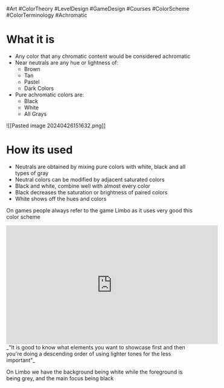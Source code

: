  #Art #ColorTheory #LevelDesign #GameDesign #Courses #ColorScheme #ColorTerminology #Achromatic 

# What it is
- Any color that any chromatic content would be considered achromatic
- Near neutrals are any hue or lightness of:
	- Brown
	- Tan
	- Pastel
	- Dark Colors
- Pure achromatic colors are:
	- Black
	- White
	- All Grays

![[Pasted image 20240426151632.png]]

# How its used
- Neutrals are obtained by mixing pure colors with white, black and all types of gray
- Neutral colors can be modified by adjacent saturated colors
- Black and white, combine well with almost every color
- Black decreases the saturation or brightness of paired colors
- White shows off the hues and colors

On games people always refer to the game Limbo as it uses very good this color scheme
<iframe width="560" height="315" src="https://www.youtube.com/embed/Y4HSyVXKYz8?si=CIB1rF4pQmLmFXR_" title="YouTube video player" frameborder="0" allow="accelerometer; autoplay; clipboard-write; encrypted-media; gyroscope; picture-in-picture; web-share" referrerpolicy="strict-origin-when-cross-origin" allowfullscreen></iframe>
_"It is good to know what elements you want to showcase first and then you're doing a descending order of using lighter tones for the less important"_

On Limbo we have the background being white while the foreground is being grey, and the main focus being black

